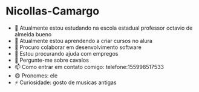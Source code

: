 # Nicollas-Camargo
- 🔭 Atualmente estou estudando na escola estadual professor octavio de almeida bueno
- 🌱 Atualmente estou aprendendo a criar cursos no alura
- 👯 Procuro colaborar em desenvolvimento software
- 🤔 Estou procurando ajuda com empregos 
- 💬 Pergunte-me sobre cavalos
- 📫 Como entrar em contato comigo: telefone:155998517533
- 😄 Pronomes: ele
- ⚡ Curiosidade: gosto de musicas antigas
